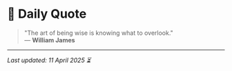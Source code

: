 # 📜 Daily Quote

> "The art of being wise is knowing what to overlook."  
> — **William James**

---

_Last updated: 11 April 2025 ⏳_
